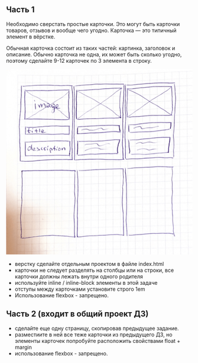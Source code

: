 
## Часть 1

Необходимо сверстать простые карточки. Это могут быть карточки товаров, отзывов и вообще чего угодно. Карточка — это типичный элемент в вёрстке. 

Обычная карточка состоит из таких частей: картинка, заголовок и описание. Обычно карточка не одна, их может быть сколько угодно, поэтому сделайте 9-12 карточек по 3 элемента в строку.

![readme](/assets/img/readme.png)

- верстку сделайте отдельным проектом в файле index.html
- карточки не следует разделять на столбцы или на строки, все карточки должны лежать внутри одного родителя
- используйте inline / inline-block элементы в этой задаче
- отступы между карточками установите строго 1em
- Использование flexbox - запрещено.

## Часть 2 (входит в общий проект ДЗ)

- сделайте еще одну страницу, скопировав предыдущее задание.
- разместиите в ней все теже карточки из предыдущего ДЗ, но элементы карточек попробуйте расположить свойствами float + margin
- использование flexbox - запрещено.